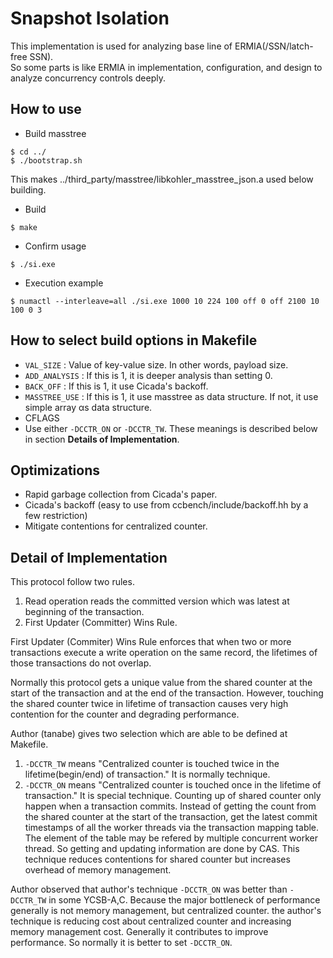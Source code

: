 # Snapshot Isolation
This implementation is used for analyzing base line of ERMIA(/SSN/latch-free SSN).<br>
So some parts is like ERMIA in implementation, configuration, and design to analyze concurrency controls deeply.<br>

## How to use
- Build masstree
```
$ cd ../
$ ./bootstrap.sh
```
This makes ../third_party/masstree/libkohler_masstree_json.a used below building.
- Build 
```
$ make
```
- Confirm usage 
```
$ ./si.exe
```
- Execution example 
```
$ numactl --interleave=all ./si.exe 1000 10 224 100 off 0 off 2100 10 100 0 3
```

## How to select build options in Makefile
- `VAL_SIZE` : Value of key-value size. In other words, payload size.
- `ADD_ANALYSIS` : If this is 1, it is deeper analysis than setting 0.
- `BACK_OFF` : If this is 1, it use Cicada's backoff.
- `MASSTREE_USE` : If this is 1, it use masstree as data structure. If not, it use simple array αs data structure.
- CFLAGS
 - Use either `-DCCTR_ON` or `-DCCTR_TW`. These meanings is described below in section **Details of Implementation**.

## Optimizations
- Rapid garbage collection from Cicada's paper.
- Cicada's backoff (easy to use from ccbench/include/backoff.hh by a few restriction)
- Mitigate contentions for centralized counter. 

## Detail of Implementation
 This protocol follow two rules.
 1. Read operation reads the committed version which was latest at beginning of the transaction.
 2. First Updater (Committer) Wins Rule.
 
First Updater (Commiter) Wins Rule enforces that when two or more transactions execute a write operation on the same record, the lifetimes of those transactions do not overlap.

Normally this protocol gets a unique value from the shared counter at the start of the transaction and at the end of the transaction.
However, touching the shared counter twice in lifetime of transaction causes very high contention for the counter and degrading performance.

Author (tanabe) gives two selection which are able to be defined at Makefile.
 1. `-DCCTR_TW` means "Centralized counter is touched twice in the lifetime(begin/end) of transaction." It is normally technique.
 2. `-DCCTR_ON` means "Centralized counter is touched once in the lifetime of transaction." It is special technique. Counting up of shared counter only happen when a transaction commits. Instead of getting the count from the shared counter at the start of the transaction, get the latest commit timestamps of all the worker threads via the transaction mapping table. The element of the table may be refered by multiple concurrent worker thread. So getting and updating information are done by CAS. This technique reduces contentions for shared counter but increases overhead of memory management.

Author observed that author's technique `-DCCTR_ON` was better than `-DCCTR_TW` in some YCSB-A,C. Because the major bottleneck of performance generally is not memory management, but centralized counter. the author's technique is reducing cost about centralized counter and increasing memory management cost. Generally it contributes to improve performance. So normally it is better to set `-DCCTR_ON`.

